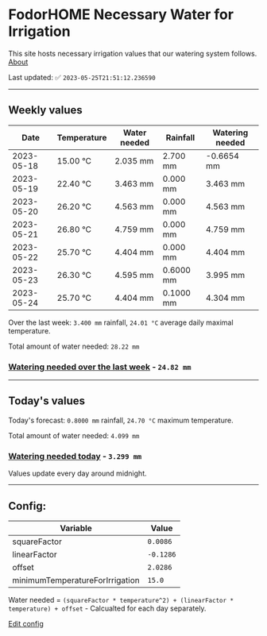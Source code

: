 # FodorHOME Necessary Water for Irrigation

This site hosts necessary irrigation values that our watering system follows. [About](https://github.com/redyau/irrigation)

Last updated: ✅ `2023-05-25T21:51:12.236590`

---

## Weekly values

| Date | Temperature | Water needed | Rainfall | Watering needed |
|-----|-----|-----|-----|-----|
| 2023-05-18 | 15.00 °C | 2.035 mm | 2.700 mm | -0.6654 mm |
| 2023-05-19 | 22.40 °C | 3.463 mm | 0.000 mm | 3.463 mm |
| 2023-05-20 | 26.20 °C | 4.563 mm | 0.000 mm | 4.563 mm |
| 2023-05-21 | 26.80 °C | 4.759 mm | 0.000 mm | 4.759 mm |
| 2023-05-22 | 25.70 °C | 4.404 mm | 0.000 mm | 4.404 mm |
| 2023-05-23 | 26.30 °C | 4.595 mm | 0.6000 mm | 3.995 mm |
| 2023-05-24 | 25.70 °C | 4.404 mm | 0.1000 mm | 4.304 mm |


Over the last week: `3.400 mm` rainfall, `24.01 °C` average daily maximal temperature.

Total amount of water needed: `28.22 mm`

### [Watering needed over the last week](lastweek.txt) - `24.82 mm`

---

## Today's values

Today's forecast: `0.8000 mm` rainfall, `24.70 °C` maximum temperature.

Total amount of water needed: `4.099 mm`

### [Watering needed today](today.txt) - `3.299 mm`

Values update every day around midnight.

---

## Config:

| Variable | Value |
|-----|-----|
| squareFactor | `0.0086` |
| linearFactor | `-0.1286` |
| offset | `2.0286` |
| minimumTemperatureForIrrigation | `15.0` |

Water needed = `(squareFactor * temperature^2) + (linearFactor * temperature) + offset` - Calcualted for each day separately.

[Edit config](https://github.com/RedyAu/irrigation/edit/main/config.json)
